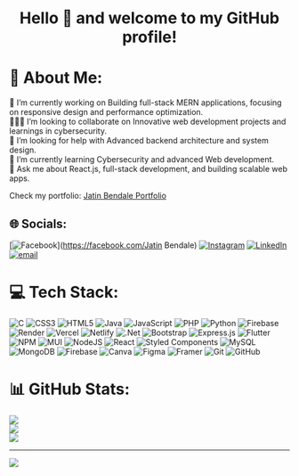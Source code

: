<h1 align="center">Hello 👋 and welcome to my GitHub profile!</h1>

# 💫 About Me:
🔭 I’m currently working on Building full-stack MERN applications, focusing on responsive design and performance optimization.<br>🧑‍🤝‍🧑 I’m looking to collaborate on Innovative web development projects and learnings in cybersecurity.<br>🤝 I’m looking for help with Advanced backend architecture and system design.<br>🌱 I’m currently learning Cybersecurity  and advanced Web development.<br>💬 Ask me about React.js, full-stack development, and building scalable web apps.

Check my portfolio: [Jatin Bendale Portfolio](https://jatinbendale.vercel.app)

## 🌐 Socials:
[![Facebook](https://img.shields.io/badge/Facebook-%231877F2.svg?logo=Facebook&logoColor=white)](https://facebook.com/Jatin Bendale) [![Instagram](https://img.shields.io/badge/Instagram-%23E4405F.svg?logo=Instagram&logoColor=white)](https://instagram.com/bendalejatin) [![LinkedIn](https://img.shields.io/badge/LinkedIn-%230077B5.svg?logo=linkedin&logoColor=white)](https://linkedin.com/in/jatin-bendale-405982257) [![email](https://img.shields.io/badge/Email-D14836?logo=gmail&logoColor=white)](mailto:jatinbendale17@gmail.com) 

# 💻 Tech Stack:
![C](https://img.shields.io/badge/c-%2300599C.svg?style=flat&logo=c&logoColor=white) ![CSS3](https://img.shields.io/badge/css3-%231572B6.svg?style=flat&logo=css3&logoColor=white) ![HTML5](https://img.shields.io/badge/html5-%23E34F26.svg?style=flat&logo=html5&logoColor=white) ![Java](https://img.shields.io/badge/java-%23ED8B00.svg?style=flat&logo=openjdk&logoColor=white) ![JavaScript](https://img.shields.io/badge/javascript-%23323330.svg?style=flat&logo=javascript&logoColor=%23F7DF1E) ![PHP](https://img.shields.io/badge/php-%23777BB4.svg?style=flat&logo=php&logoColor=white) ![Python](https://img.shields.io/badge/python-3670A0?style=flat&logo=python&logoColor=ffdd54) ![Firebase](https://img.shields.io/badge/firebase-%23039BE5.svg?style=flat&logo=firebase) ![Render](https://img.shields.io/badge/Render-%46E3B7.svg?style=flat&logo=render&logoColor=white) ![Vercel](https://img.shields.io/badge/vercel-%23000000.svg?style=flat&logo=vercel&logoColor=white) ![Netlify](https://img.shields.io/badge/netlify-%23000000.svg?style=flat&logo=netlify&logoColor=#00C7B7) ![.Net](https://img.shields.io/badge/.NET-5C2D91?style=flat&logo=.net&logoColor=white) ![Bootstrap](https://img.shields.io/badge/bootstrap-%238511FA.svg?style=flat&logo=bootstrap&logoColor=white) ![Express.js](https://img.shields.io/badge/express.js-%23404d59.svg?style=flat&logo=express&logoColor=%2361DAFB) ![Flutter](https://img.shields.io/badge/Flutter-%2302569B.svg?style=flat&logo=Flutter&logoColor=white) ![NPM](https://img.shields.io/badge/NPM-%23CB3837.svg?style=flat&logo=npm&logoColor=white) ![MUI](https://img.shields.io/badge/MUI-%230081CB.svg?style=flat&logo=mui&logoColor=white) ![NodeJS](https://img.shields.io/badge/node.js-6DA55F?style=flat&logo=node.js&logoColor=white) ![React](https://img.shields.io/badge/react-%2320232a.svg?style=flat&logo=react&logoColor=%2361DAFB) ![Styled Components](https://img.shields.io/badge/styled--components-DB7093?style=flat&logo=styled-components&logoColor=white) ![MySQL](https://img.shields.io/badge/mysql-4479A1.svg?style=flat&logo=mysql&logoColor=white) ![MongoDB](https://img.shields.io/badge/MongoDB-%234ea94b.svg?style=flat&logo=mongodb&logoColor=white) ![Firebase](https://img.shields.io/badge/firebase-a08021?style=flat&logo=firebase&logoColor=ffcd34) ![Canva](https://img.shields.io/badge/Canva-%2300C4CC.svg?style=flat&logo=Canva&logoColor=white) ![Figma](https://img.shields.io/badge/figma-%23F24E1E.svg?style=flat&logo=figma&logoColor=white) ![Framer](https://img.shields.io/badge/Framer-black?style=flat&logo=framer&logoColor=blue) ![Git](https://img.shields.io/badge/git-%23F05033.svg?style=flat&logo=git&logoColor=white) ![GitHub](https://img.shields.io/badge/github-%23121011.svg?style=flat&logo=github&logoColor=white)
# 📊 GitHub Stats:
![](https://github-readme-stats.vercel.app/api?username=bendalejatin&theme=onedark&hide_border=false&include_all_commits=false&count_private=true)<br/>
![](https://nirzak-streak-stats.vercel.app/?user=bendalejatin&theme=onedark&hide_border=false)<br/>
![](https://github-readme-stats.vercel.app/api/top-langs/?username=bendalejatin&theme=onedark&hide_border=false&include_all_commits=false&count_private=true&layout=compact)

---
[![](https://visitcount.itsvg.in/api?id=bendalejatin&icon=2&color=8)](https://visitcount.itsvg.in)

<!-- Proudly created with GPRM ( https://gprm.itsvg.in ) -->
